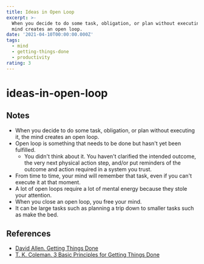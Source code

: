 ```yaml
---
title: Ideas in Open Loop
excerpt: >-
  When you decide to do some task, obligation, or plan without executing it, the
  mind creates an open loop.
date: '2021-04-10T00:00:00.000Z'
tags:
  - mind
  - getting-things-done
  - productivity
rating: 3
---
```


# ideas-in-open-loop

## Notes

* When you decide to do some task, obligation, or plan without executing it, the mind creates an open loop.
* Open loop is something that needs to be done but hasn't yet been fulfilled.
  * You didn't think about it. You haven't clarified the intended outcome, the very next physical action step, and/or put reminders of the outcome and action required in a system you trust.
* From time to time, your mind will remember that task, even if you can't execute it at that moment.
* A lot of open loops require a lot of mental energy because they stole your attention.
* When you close an open loop, you free your mind.
* It can be large tasks such as planning a trip down to smaller tasks such as make the bed.

## References

* [David Allen. Getting Things Done](https://github.com/arantespp/arantespp.com/tree/b6972d031c3b14786c74e4cbe8941b4cc5f36c0f/books/getting-things-done/README.md)
* [T. K. Coleman. 3 Basic Principles for Getting Things Done](https://fee.org/articles/3-basic-principles-for-getting-things-done/)

